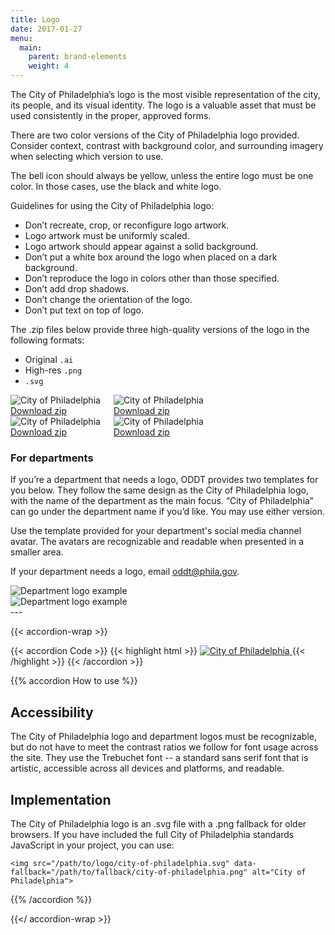 ```yaml
---
title: Logo
date: 2017-01-27
menu:
  main:
    parent: brand-elements
    weight: 4
---
```


The City of Philadelphia’s logo is the most visible representation of the city, its people, and its visual identity. The logo is a valuable asset that must be used consistently in the proper, approved forms.

There are two color versions of the City of Philadelphia logo provided. Consider context, contrast with background color, and surrounding imagery when selecting which version to use.

The bell icon should always be yellow, unless the entire logo must be one color. In those cases, use the black and white logo.

Guidelines for using the City of Philadelphia logo:

* Don’t recreate, crop, or reconfigure logo artwork.
* Logo artwork must be uniformly scaled.
* Logo artwork should appear against a solid background.
* Don’t put a white box around the logo when placed on a dark background.
* Don’t reproduce the logo in colors other than those specified.
* Don’t add drop shadows.
* Don’t change the orientation of the logo.
* Don’t put text on top of logo.

The .zip files below provide three high-quality versions of the logo in the following formats:

* Original `.ai`
* High-res `.png`
* `.svg`

<div class="border-list">
  <div class="row collapse">
    <div class="medium-12 columns border-list-items center">
      <div class="border-list-item valign pam">
        <img src="/standards-docs/img/logo/city-of-philadelphia.png" alt="City of Philadelphia" class="phxl pbm">
        <a href="/standards-docs/img/logo/standard.zip" class="button icon">
          <div class="valign">
            <i class="fa fa-download valign-cell"></i>
            <div class="button-label valign-cell">Download zip</div>
          </div>
        </a>
      </div>
      <div class="border-list-item valign pam">
        <img src="/standards-docs/img/logo/city-of-philadelphia-blue-text.png" alt="City of Philadelphia" class="phxl pbm">
        <a href="/standards-docs/img/logo/blue-text.zip" class="button icon">
          <div class="valign">
            <i class="fa fa-download valign-cell"></i>
            <div class="button-label valign-cell">Download zip</div>
          </div>
        </a>
      </div>
    </div>
    <div class="medium-12 columns center border-list-items">
      <div class="border-list-item valign pam">
        <img src="/standards-docs/img/logo/city-of-philadelphia-gray.png" alt="City of Philadelphia" class="phxl pbm">
        <a href="/standards-docs/img/logo/all-gray.zip" class="button icon">
          <div class="valign">
            <i class="fa fa-download valign-cell"></i>
            <div class="button-label valign-cell">Download zip</div>
          </div>
        </a>
      </div>
      <div class="border-list-item valign pam">
        <div class="bg-dark-gray mhxl">
          <img src="/standards-docs/img/logo/city-of-philadelphia-white.png" alt="City of Philadelphia" class="pas">
        </div>
        <a href="/standards-docs/img/logo/all-white.zip" class="button icon">
          <div class="valign">
            <i class="fa fa-download valign-cell"></i>
            <div class="button-label valign-cell">Download zip</div>
          </div>
        </a>
      </div>
    </div>
  </div>
</div>

### For departments
If you’re a department that needs a logo, ODDT provides two templates for you below. They follow the same design as the City of Philadelphia logo, with the name of the department as the main focus. “City of Philadelphia” can go under the department name if you’d like. You may use either version.

Use the template provided for your department's social media channel avatar. The avatars are recognizable and readable when presented in a smaller area.

If your department needs a logo, email <a href="mailto:oddt@phila.gov ">oddt@phila.gov</a>.

<div class="border-list">
  <div class="row collapse">
    <div class="medium-12 columns center border-list-items">
      <div class="border-list-item valign pam">
        <img src="/standards-docs/img/logo/city-of-philadelphia-department-logo-example.png" alt="Department logo example" class="phl pbm">
      </div>
    </div>
    <div class="medium-12 columns center border-list-items">
      <div class="border-list-item valign pam">
          <img src="/standards-docs/img/logo/city-of-philadelphia-department-logo-full-example.png" alt="Department logo example" class="phl pbm">
        </div>
    </div>
  </div>
</div>
---

{{< accordion-wrap >}}

{{< accordion Code >}}
{{< highlight html >}}
<a href="https://beta.phila.gov" class="logo" tabindex="1" aria-label="City of Philadelphia">
  <img src="/standards-docs/img/logo/city-of-philadelphia.svg" data-fallback="/standards-docs/img/logo/city-of-philadelphia.png" alt="City of Philadelphia">
</a>
{{< /highlight >}}
{{< /accordion >}}

{{% accordion How to use %}}
## Accessibility

The City of Philadelphia logo and department logos must be recognizable, but do not have to meet the contrast ratios we follow for font usage across the site. They use the Trebuchet font -- a standard sans serif font that is artistic, accessible across all devices and platforms, and readable.

## Implementation

The City of Philadelphia logo is an .svg file with a .png fallback for older browsers. If you have included the full City of Philadelphia standards JavaScript in your project, you can use:

`<img src="/path/to/logo/city-of-philadelphia.svg" data-fallback="/path/to/fallback/city-of-philadelphia.png" alt="City of Philadelphia">`

{{% /accordion %}}

{{</ accordion-wrap >}}
